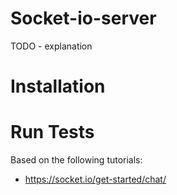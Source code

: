 # Socket-io-server

TODO - explanation

# Installation

# Run Tests


Based on the following tutorials: 
* https://socket.io/get-started/chat/